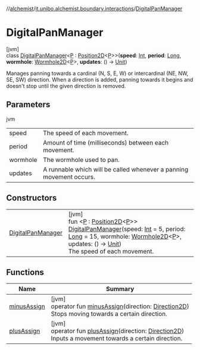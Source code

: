 //[alchemist](../../../index.md)/[it.unibo.alchemist.boundary.interactions](../index.md)/[DigitalPanManager](index.md)

# DigitalPanManager

[jvm]\
class [DigitalPanManager](index.md)<[P](index.md) : [Position2D](../../it.unibo.alchemist.model.interfaces/-position2-d/index.md)<[P](index.md)>>(**speed**: [Int](https://kotlinlang.org/api/latest/jvm/stdlib/kotlin/-int/index.html), **period**: [Long](https://kotlinlang.org/api/latest/jvm/stdlib/kotlin/-long/index.html), **wormhole**: [Wormhole2D](../../it.unibo.alchemist.boundary.wormhole.interfaces/-wormhole2-d/index.md)<[P](index.md)>, **updates**: () -> [Unit](https://kotlinlang.org/api/latest/jvm/stdlib/kotlin/-unit/index.html))

Manages panning towards a cardinal (N, S, E, W) or intercardinal (NE, NW, SE, SW) direction. When a direction is added, panning towards it begins and doesn't stop until the given direction is removed.

## Parameters

jvm

| | |
|---|---|
| speed | The speed of each movement. |
| period | Amount of time (milliseconds) between each movement. |
| wormhole | The wormhole used to pan. |
| updates | A runnable which will be called whenever a panning movement occurs. |

## Constructors

| | |
|---|---|
| [DigitalPanManager](-digital-pan-manager.md) | [jvm]<br>fun <[P](index.md) : [Position2D](../../it.unibo.alchemist.model.interfaces/-position2-d/index.md)<[P](index.md)>> [DigitalPanManager](-digital-pan-manager.md)(speed: [Int](https://kotlinlang.org/api/latest/jvm/stdlib/kotlin/-int/index.html) = 5, period: [Long](https://kotlinlang.org/api/latest/jvm/stdlib/kotlin/-long/index.html) = 15, wormhole: [Wormhole2D](../../it.unibo.alchemist.boundary.wormhole.interfaces/-wormhole2-d/index.md)<[P](index.md)>, updates: () -> [Unit](https://kotlinlang.org/api/latest/jvm/stdlib/kotlin/-unit/index.html))<br>The speed of each movement. |

## Functions

| Name | Summary |
|---|---|
| [minusAssign](minus-assign.md) | [jvm]<br>operator fun [minusAssign](minus-assign.md)(direction: [Direction2D](../-direction2-d/index.md))<br>Stops moving towards a certain direction. |
| [plusAssign](plus-assign.md) | [jvm]<br>operator fun [plusAssign](plus-assign.md)(direction: [Direction2D](../-direction2-d/index.md))<br>Inputs a movement towards a certain direction. |
